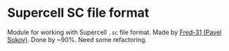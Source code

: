 # Supercell SC file format

Module for working with Supercell `.sc` file format. Made by <a href="github.com/Fred-31">Fred-31 (Pavel Sokov)</a>.
Done by ~90%. Need some refactoring.
